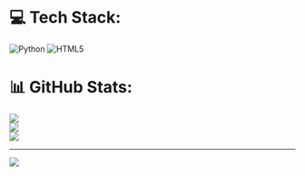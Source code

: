 
# 💻 Tech Stack:
![Python](https://img.shields.io/badge/python-3670A0?style=for-the-badge&logo=python&logoColor=ffdd54) ![HTML5](https://img.shields.io/badge/html5-%23E34F26.svg?style=for-the-badge&logo=html5&logoColor=white)
# 📊 GitHub Stats:
![](https://github-readme-stats.vercel.app/api?username=Epsilon3271&theme=shadow_red&hide_border=false&include_all_commits=false&count_private=false)<br/>
![](https://nirzak-streak-stats.vercel.app/?user=Epsilon3271&theme=shadow_red&hide_border=false)<br/>
![](https://github-readme-stats.vercel.app/api/top-langs/?username=Epsilon3271&theme=shadow_red&hide_border=false&include_all_commits=false&count_private=false&layout=compact)

---
[![](https://visitcount.itsvg.in/api?id=Epsilon3271&icon=0&color=0)](https://visitcount.itsvg.in)

<!-- Proudly created with GPRM ( https://gprm.itsvg.in ) -->
